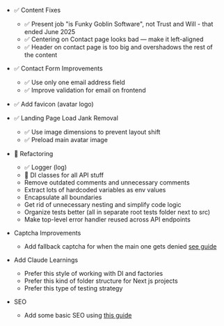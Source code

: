 - ✅ Content Fixes
  - ✅ Present job "is Funky Goblin Software", not Trust and Will - that ended June 2025
  - ✅ Centering on Contact page looks bad — make it left-aligned
  - ✅ Header on contact page is too big and overshadows the rest of the content

- ✅ Contact Form Improvements
  - ✅ Use only one email address field
  - ✅ Improve validation for email on frontend

- ✅ Add favicon (avatar logo)

- ✅ Landing Page Load Jank Removal
  - ✅ Use image dimensions to prevent layout shift
  - ✅ Preload main avatar image

- 🚧 Refactoring
  - ✅ Logger (log)
  - 🚧 DI classes for all API stuff
  - Remove outdated comments and unnecessary comments
  - Extract lots of hardcoded variables as env values
  - Encapsulate all boundaries
  - Get rid of unnecessary nesting and simplify code logic
  - Organize tests better (all in separate root tests folder next to src)
  - Make top-level error handler reused across API endpoints

- Captcha Improvements
  - Add fallback captcha for when the main one gets denied [see guide](./IMPROVE_CAPTCHA.md)

- Add Claude Learnings
  - Prefer this style of working with DI and factories
  - Prefer this kind of folder structure for Next js projects
  - Prefer this type of testing strategy

- SEO
  - Add some basic SEO using [this guide](./SearchEngineOptimization.md)
